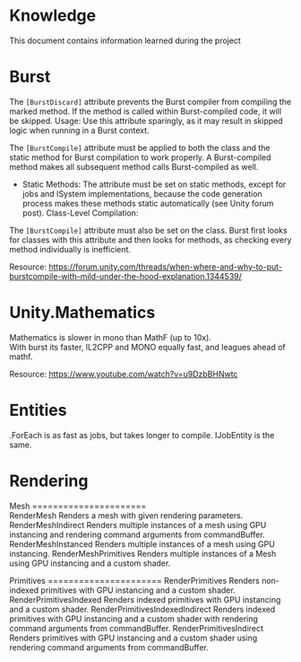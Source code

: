 # Knowledge
This document contains information learned during the project 

# Burst 
The `[BurstDiscard]` attribute prevents the Burst compiler from compiling the marked method. If the method is called within Burst-compiled code, it will be skipped.
Usage: Use this attribute sparingly, as it may result in skipped logic when running in a Burst context.

The `[BurstCompile]` attribute must be applied to both the class and the static method for Burst compilation to work properly.
A Burst-compiled method makes all subsequent method calls Burst-compiled as well.  
- Static Methods: The attribute must be set on static methods, except for jobs and ISystem implementations, because the code generation process makes these methods static automatically (see Unity forum post).
Class-Level Compilation:

The `[BurstCompile]` attribute must also be set on the class. Burst first looks for classes with this attribute and then looks for methods, as checking every method individually is inefficient.  

Resource: https://forum.unity.com/threads/when-where-and-why-to-put-burstcompile-with-mild-under-the-hood-explanation.1344539/


# Unity.Mathematics 
Mathematics is slower in mono than MathF (up to 10x).   
With burst its faster, IL2CPP and MONO equally fast, and leagues ahead of mathf.  

Resource: https://www.youtube.com/watch?v=u9DzbBHNwtc

# Entities
.ForEach is as fast as jobs, but takes longer to compile. IJobEntity is the same.   


# Rendering
Mesh       ======================  
RenderMesh				Renders a mesh with given rendering parameters.
RenderMeshIndirect			Renders multiple instances of a mesh using GPU instancing and rendering command arguments from commandBuffer.
RenderMeshInstanced			Renders multiple instances of a mesh using GPU instancing.
RenderMeshPrimitives			Renders multiple instances of a Mesh using GPU instancing and a custom shader.

Primitives ======================
RenderPrimitives			Renders non-indexed primitives with GPU instancing and a custom shader.
RenderPrimitivesIndexed			Renders indexed primitives with GPU instancing and a custom shader.
RenderPrimitivesIndexedIndirect		Renders indexed primitives with GPU instancing and a custom shader with rendering command arguments from commandBuffer.
RenderPrimitivesIndirect		Renders primitives with GPU instancing and a custom shader using rendering command arguments from commandBuffer.